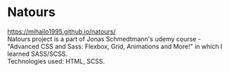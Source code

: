 # Natours
https://mihailo1995.github.io/natours/ <br />
Natours project is a part of Jonas Schmedtmann's udemy course - "Advanced CSS and Sass: Flexbox, Grid, Animations and More!" in which I learned SASS/SCSS. <br />
Technologies used: HTML, SCSS.
